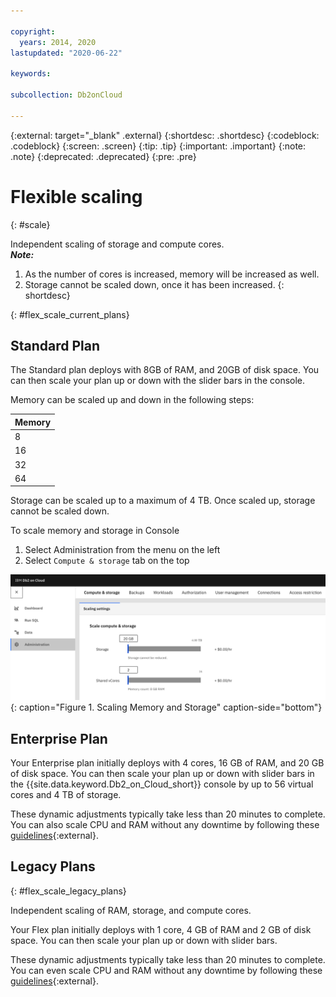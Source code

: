 ```yaml
---

copyright:
  years: 2014, 2020
lastupdated: "2020-06-22"

keywords: 

subcollection: Db2onCloud

---
```


<!-- Attribute definitions --> 
{:external: target="_blank" .external}
{:shortdesc: .shortdesc}
{:codeblock: .codeblock}
{:screen: .screen}
{:tip: .tip}
{:important: .important}
{:note: .note}
{:deprecated: .deprecated}
{:pre: .pre}

# Flexible scaling
{: #scale}

Independent scaling of storage and compute cores.  
**_Note:_** 
1. As the number of cores is increased, memory will be increased as well. 
2. Storage cannot be scaled down, once it has been increased.
{: shortdesc}


{: #flex_scale_current_plans}
## Standard Plan
The Standard plan deploys with 8GB of RAM, and 20GB of disk space.  You can then scale your plan up or down with the slider bars in the console. 

Memory can be scaled up and down in the following steps:

|Memory|
|--|
|8|
|16|
|32|
|64|

Storage can be scaled up to a maximum of 4 TB.  Once scaled up, storage cannot be scaled down.

To scale memory and storage in Console
1. Select Administration from the menu on the left
2. Select `Compute & storage` tab on the top

![Standard plan scaling](images/std_scale.png "Standard plan scaling"){: caption="Figure 1. Scaling Memory and Storage" caption-side="bottom"}


## Enterprise Plan
Your Enterprise plan initially deploys with 4 cores, 16 GB of RAM, and 20 GB of disk space. You can then scale your plan up or down with slider bars in the {{site.data.keyword.Db2_on_Cloud_short}} console by up to 56 virtual cores and 4 TB of storage. 

These dynamic adjustments typically take less than 20 minutes to complete. You can also scale CPU and RAM without any downtime by following these [guidelines](https://developer.ibm.com/answers/questions/381931/how-can-i-scale-cpu-up-and-down-without-downtime-o.html){:external}.

## Legacy Plans
{: #flex_scale_legacy_plans}

Independent scaling of RAM, storage, and compute cores. 

Your Flex plan initially deploys with 1 core, 4 GB of RAM and 2 GB of disk space. You can then scale your plan up or down with slider bars.

These dynamic adjustments typically take less than 20 minutes to complete. You can even scale CPU and RAM without any downtime by following these [guidelines](https://developer.ibm.com/answers/questions/381931/how-can-i-scale-cpu-up-and-down-without-downtime-o.html){:external}.
